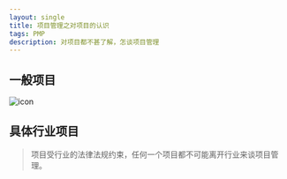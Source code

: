 ```yaml
---
layout: single
title: 项目管理之对项目的认识
tags: PMP
description: 对项目都不甚了解，怎谈项目管理
---
```


## 一般项目

![icon](http://mybu.github.io/images/pmp/认识项目.png)

## 具体行业项目
>项目受行业的法律法规约束，任何一个项目都不可能离开行业来谈项目管理。
